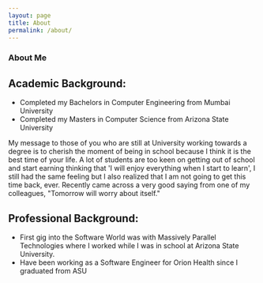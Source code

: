 ```yaml
---
layout: page
title: About
permalink: /about/
---
```


### About Me

## Academic Background:

* Completed my Bachelors in Computer Engineering from Mumbai University
* Completed my Masters in Computer Science from Arizona State University

My message to those of you who are still at University working towards a degree is to cherish the moment of being in school because I think it is the best time of your life. A lot of students are too keen on getting out of school and start earning thinking that 'I will enjoy everything when I start to learn', I still had the same feeling but I also realized that I am not going to get this time back, ever. Recently came across a very good saying from one of my colleagues, "Tomorrow will worry about itself."

## Professional Background:

* First gig into the Software World was with Massively Parallel Technologies where I worked while I was in school at Arizona State University. 
* Have been working as a Software Engineer for Orion Health since I graduated from ASU
